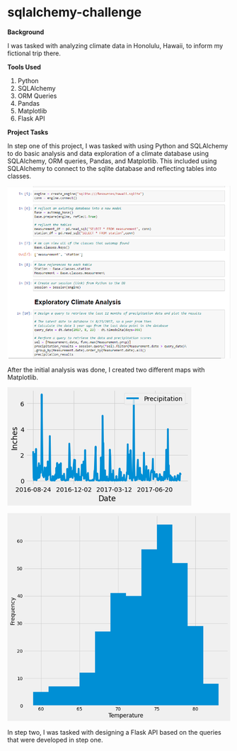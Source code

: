 # sqlalchemy-challenge
**Background**

I was tasked with analyzing climate data in Honolulu, Hawaii, to inform my fictional trip there. 

**Tools Used**

1. Python
2. SQLAlchemy
3. ORM Queries
4. Pandas
5. Matplotlib
6. Flask API

**Project Tasks**

In step one of this project, I was tasked with using Python and SQLAlchemy to do basic analysis and data exploration of a climate database using SQLAlchemy, ORM queries, Pandas, and Matplotlib. This included using SQLAlchemy to connect to the sqlite database and reflecting tables into classes.

![](https://github.com/erinmann12/sqlalchemy-challenge/blob/main/Images/datasample.PNG)

After the initial analysis was done, I created two different maps with Matplotlib. 

![](https://github.com/erinmann12/sqlalchemy-challenge/blob/main/Images/precipitationanalysis.png)

![](https://github.com/erinmann12/sqlalchemy-challenge/blob/main/Images/tempanalysis.png)

In step two, I was tasked with designing a Flask API based on the queries that were developed in step one. 